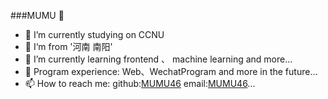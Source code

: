###MUMU 👋

- 🏫 I’m currently studying on CCNU
- 📍 I‘m from '河南 南阳'
- 🌱 I’m currently learning frontend 、 machine learning and more...
- 👯 Program experience: Web、WechatProgram and more in the future...
- 📫 How to reach me:
   github:[MUMU46]("https://github.com/MUMU46")
   email:[MUMU46]("https://mail.qq.com/cgi-bin/frame_html?sid=0gaO4ttDCnMEBGgJ&r=1e984844a87198eec7f62142ceb46da8")...
